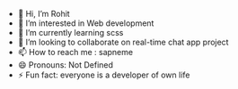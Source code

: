 - 👋 Hi, I’m Rohit
- 👀 I’m interested in Web development
- 🌱 I’m currently learning scss
- 💞️ I’m looking to collaborate on real-time chat app project
- 📫 How to reach me : sapneme
- 😄 Pronouns: Not Defined
- ⚡ Fun fact: everyone is a developer of own life 

<!---
Dev-roxy/Dev-roxy is a ✨ special ✨ repository because its `README.md` (this file) appears on your GitHub profile.
You can click the Preview link to take a look at your changes.
--->
